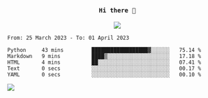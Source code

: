 <h4 align="center"><samp> Hi there 👋  </samp></h4>

<p align="center">
  
  <a href="https://github.com/bznick98">
    <img align="center" src="https://github-readme-stats.vercel.app/api?username=bznick98&&count_private=true&hide=issues,prs,contribs&show_icons=true&theme=gruvbox" />
  </a>
  
  <!--START_SECTION:waka-->

```text
From: 25 March 2023 - To: 01 April 2023

Python     43 mins         ██████████████████▓░░░░░░   75.14 %
Markdown   9 mins          ████▒░░░░░░░░░░░░░░░░░░░░   17.18 %
HTML       4 mins          ██░░░░░░░░░░░░░░░░░░░░░░░   07.41 %
Text       0 secs          ░░░░░░░░░░░░░░░░░░░░░░░░░   00.17 %
YAML       0 secs          ░░░░░░░░░░░░░░░░░░░░░░░░░   00.10 %
```

<!--END_SECTION:waka-->
  
 
</p>

![](https://visitor-badge.glitch.me/badge?page_id=bznick98.bznick98)
